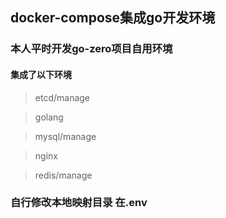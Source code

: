 ## docker-compose集成go开发环境

### 本人平时开发go-zero项目自用环境

#### 集成了以下环境

> etcd/manage

> golang

> mysql/manage

> nginx

> redis/manage

### 自行修改本地映射目录 在.env